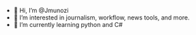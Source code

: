 - 👋 Hi, I’m @Jmunozi
- 👀 I’m interested in journalism, workflow, news tools, and more.
- 🌱 I’m currently learning python and C#


<!---
Jmunozi/Jmunozi is a ✨ special ✨ repository because its `README.md` (this file) appears on your GitHub profile.
You can click the Preview link to take a look at your changes.
--->
